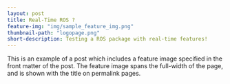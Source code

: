 ```yaml
---
layout: post
title: Real-Time ROS ?
feature-img: "img/sample_feature_img.png"
thumbnail-path: "logopage.png"
short-description: Testing a ROS package with real-time features!
---
```


This is an example of a post which includes a feature image specified in the front matter of the post. The feature image spans the full-width of the page, and is shown with the title on permalink pages.
